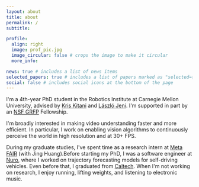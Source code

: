```yaml
---
layout: about
title: about
permalink: /
subtitle:

profile:
  align: right
  image: prof_pic.jpg
  image_circular: false # crops the image to make it circular
  more_info:

news: true # includes a list of news items
selected_papers: true # includes a list of papers marked as "selected={true}"
social: false # includes social icons at the bottom of the page
---
```


I'm a 4th-year PhD student in the Robotics Institute at Carnegie Mellon University, advised by [Kris Kitani](https://kriskitani.github.io/) and [László Jeni](https://www.laszlojeni.com/). I'm supported in part by an [NSF GRFP](https://www.nsfgrfp.org/) Fellowship.

I'm broadly interested in making video understanding faster and more efficient. In particular, I work on enabling vision algorithms to continuously perceive the world in high resolution and at 30+ FPS. 

During my graduate studies, I've spent time as a research intern at [Meta FAIR](https://ai.meta.com/) (with Jing Huang).Before starting my PhD, I was a software engineer at [Nuro](https://www.nuro.ai/), where I worked on trajectory forecasting models for self-driving vehicles. Even before that, I graduated from [Caltech](https://www.caltech.edu/). When I'm not working on research, I enjoy running, lifting weights, and listening to electronic music.